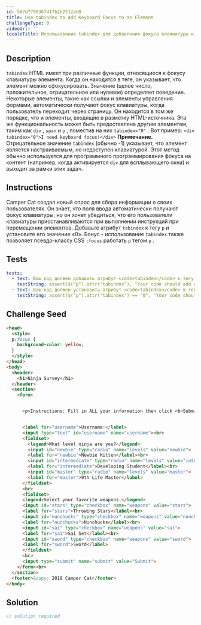 ```yaml
---
id: 587d7790367417b2b2512ab0
title: Use tabindex to Add Keyboard Focus to an Element
challengeType: 0
videoUrl: ''
localeTitle: Использование tabindex для добавления фокуса клавиатуры к элементу
---
```


## Description
<section id="description"> <code>tabindex</code> HTML имеет три различные функции, относящиеся к фокусу клавиатуры элемента. Когда он находится в теге, он указывает, что элемент можно сфокусировать. Значение (целое число, положительное, отрицательное или нулевое) определяет поведение. Некоторые элементы, такие как ссылки и элементы управления формами, автоматически получают фокус клавиатуры, когда пользователь переходит через страницу. Он находится в том же порядке, что и элементы, входящие в разметку HTML-источника. Эта же функциональность может быть предоставлена ​​другим элементам, таким как <code>div</code> , <code>span</code> и <code>p</code> , поместив на них <code>tabindex=&quot;0&quot;</code> . Вот пример: <code>&lt;div tabindex=&quot;0&quot;&gt;I need keyboard focus!&lt;/div&gt;</code> <strong>Примечание.</strong> <br> Отрицательное значение <code>tabindex</code> (обычно -1) указывает, что элемент является настраиваемым, но недоступен клавиатурой. Этот метод обычно используется для программного программирования фокуса на контент (например, когда активируется <code>div</code> для всплывающего окна) и выходит за рамки этих задач. </section>

## Instructions
<section id="instructions"> Camper Cat создал новый опрос для сбора информации о своих пользователях. Он знает, что поля ввода автоматически получают фокус клавиатуры, но он хочет убедиться, что его пользователи клавиатуры приостанавливаются при выполнении инструкций при перемещении элементов. Добавьте атрибут <code>tabindex</code> к тегу <code>p</code> и установите его значение «0». Бонус - использование <code>tabindex</code> также позволяет псевдо-классу CSS <code>:focus</code> работать <code>p</code> тегом <code>p</code> . </section>

## Tests
<section id='tests'>

```yml
tests:
  - text: Ваш код должен добавить атрибут <code>tabindex</code> к тегу <code>p</code> который содержит инструкции формы.
    testString: assert($("p").attr("tabindex"), "Your code should add a <code>tabindex</code> attribute to the <code>p</code> tag that holds the form instructions.");
  - text: Ваш код должен установить атрибут <code>tabindex</code> в теге <code>p</code> равным 0.
    testString: assert($("p").attr("tabindex") == "0", "Your code should set the <code>tabindex</code> attribute on the <code>p</code> tag to a value of 0.");

```

</section>

## Challenge Seed
<section id='challengeSeed'>

<div id='html-seed'>

```html
<head>
  <style>
  p:focus {
    background-color: yellow;
  }
  </style>
</head>
<body>
  <header>
    <h1>Ninja Survey</h1>
  </header>
  <section>
    <form>


      <p>Instructions: Fill in ALL your information then click <b>Submit</b></p>


      <label for="username">Username:</label>
      <input type="text" id="username" name="username"><br>
      <fieldset>
        <legend>What level ninja are you?</legend>
        <input id="newbie" type="radio" name="levels" value="newbie">
        <label for="newbie">Newbie Kitten</label><br>
        <input id="intermediate" type="radio" name="levels" value="intermediate">
        <label for="intermediate">Developing Student</label><br>
        <input id="master" type="radio" name="levels" value="master">
        <label for="master">9th Life Master</label>
      </fieldset>
      <br>
      <fieldset>
      <legend>Select your favorite weapons:</legend>
      <input id="stars" type="checkbox" name="weapons" value="stars">
      <label for="stars">Throwing Stars</label><br>
      <input id="nunchucks" type="checkbox" name="weapons" value="nunchucks">
      <label for="nunchucks">Nunchucks</label><br>
      <input id="sai" type="checkbox" name="weapons" value="sai">
      <label for="sai">Sai Set</label><br>
      <input id="sword" type="checkbox" name="weapons" value="sword">
      <label for="sword">Sword</label>
      </fieldset>
      <br>
      <input type="submit" name="submit" value="Submit">
    </form><br>
  </section>
  <footer>&copy; 2018 Camper Cat</footer>
</body>

```

</div>



</section>

## Solution
<section id='solution'>

```js
// solution required
```
</section>
